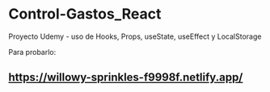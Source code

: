 # Control-Gastos_React
Proyecto Udemy - uso de Hooks, Props, useState, useEffect y LocalStorage

Para probarlo:
## https://willowy-sprinkles-f9998f.netlify.app/
